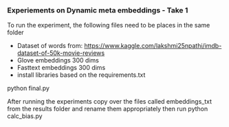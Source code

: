 ### Experiements on Dynamic meta embeddings - Take 1
To run the experiment, the following files need to be places in the same folder
- Dataset of words from: https://www.kaggle.com/lakshmi25npathi/imdb-dataset-of-50k-movie-reviews
- Glove embeddings 300 dims
- Fasttext embeddings 300 dims
- install libraries based on the requirements.txt

python final.py

After running the experiments copy over the files called embeddings_txt from the results folder and rename them appropriately
then run python calc_bias.py